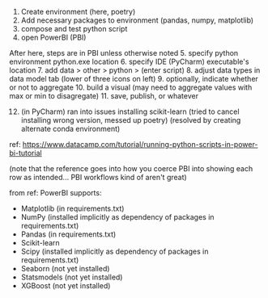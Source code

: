 1. Create environment (here, poetry)
2. Add necessary packages to environment (pandas, numpy, matplotlib)
3. compose and test python script
4. open PowerBI (PBI)

After here, steps are in PBI unless otherwise noted
5. specify python environment python.exe location
6. specify IDE (PyCharm) executable's location
7. add data > other > python > (enter script)
8. adjust data types in data model tab (lower of three icons on left)
9. optionally, indicate whether or not to aggregate
10. build a visual (may need to aggregate values with max or min to disagregate)
11. save, publish, or whatever

12. (in PyCharm) ran into issues installing scikit-learn (tried to cancel installing wrong version, messed up poetry)
    (resolved by creating alternate conda environment)



ref: https://www.datacamp.com/tutorial/running-python-scripts-in-power-bi-tutorial

(note that the reference goes into how you coerce PBI into showing each row as intended... PBI workflows kind of aren't great)

from ref:
PowerBI supports:

* Matplotlib (in requirements.txt)
* NumPy (installed implicitly as dependency of packages in requirements.txt)
* Pandas (in requirements.txt)
* Scikit-learn
* Scipy  (installed implicitly as dependency of packages in requirements.txt)
* Seaborn (not yet installed)
* Statsmodels (not yet installed)
* XGBoost (not yet installed)